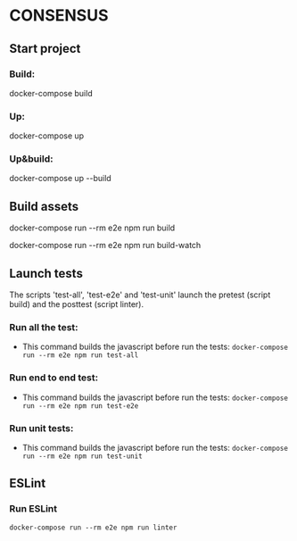 # CONSENSUS

## Start project

### Build:

docker-compose build


### Up:

docker-compose up


### Up&build:

docker-compose up --build


## Build assets

docker-compose run --rm e2e npm run build

docker-compose run --rm e2e npm run build-watch


## Launch tests

The scripts 'test-all', 'test-e2e' and 'test-unit' launch the pretest (script build) and the posttest (script linter).


### Run all the test:

- This command builds the javascript before run the tests:
`docker-compose run --rm e2e npm run test-all`

### Run end to end test:

- This command builds the javascript before run the tests:
`docker-compose run --rm e2e npm run test-e2e`

### Run unit tests:

- This command builds the javascript before run the tests:
`docker-compose run --rm e2e npm run test-unit`


## ESLint

### Run ESLint

`docker-compose run --rm e2e npm run linter`
